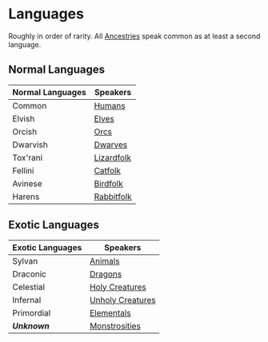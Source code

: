 # Languages

Roughly in order of rarity. All [Ancestries](../../Ancestry.md) speak common as at least a second language.

## Normal Languages

| Normal Languages | Speakers                               |
| ---------------- | -------------------------------------- |
| Common           | [Humans](../Humans.md)                 |
| Elvish           | [Elves](../Elves.md)                   |
| Orcish           | [Orcs](../Elves.md#Deep%20Elf%20(Orc)) |
| Dwarvish         | [Dwarves](../Dwarves.md)               |
| Tox'rani         | [Lizardfolk](../Lizardfolk.md)         |
| Fellini          | [Catfolk](../Catfolk.md)               |
| Avinese          | [Birdfolk](../Birdfolk.md)             |
| Harens           | [Rabbitfolk](../Rabbitfolk.md)         |

## Exotic Languages

| Exotic Languages | Speakers                                                                                              |
| ---------------- | ----------------------------------------------------------------------------------------------------- |
| Sylvan           | [Animals](../../../../Resources%20for%20GMs/Creatures/Creature%20Types/Animal.md)                     |
| Draconic         | [Dragons](../../../../Resources%20for%20GMs/Creatures/Creature%20Types/Dragon.md)                     |
| Celestial        | [Holy Creatures](../../../../Resources%20for%20GMs/Creatures/Creature%20Types/Holy%20Creature.md)     |
| Infernal         | [Unholy Creatures](../../../../Resources%20for%20GMs/Creatures/Creature%20Types/Unholy%20Creature.md) |
| Primordial       | [Elementals](../../../../Resources%20for%20GMs/Creatures/Creature%20Types/Elemental.md)               |
| ***Unknown***    | [Monstrosities](../../../../Resources%20for%20GMs/Creatures/Creature%20Types/Monstrosity.md)          |
